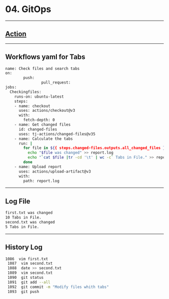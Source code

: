 # 04. GitOps

---
## [Action](https://github.com/kurlenka/demo/actions/runs/4341569842)
---

## Workflows yaml for Tabs

```bash
name: Check files and search tabs
on:
        push:
                pull_request:
jobs:
  Checkingfiles:
    runs-on: ubuntu-latest
    steps:
    - name: checkout
      uses: actions/checkout@v3
      with:
        fetch-depth: 0
    - name: Get changed files
      id: changed-files
      uses: tj-actions/changed-files@v35
    - name: Calculate the tabs
      run: |
        for file in ${{ steps.changed-files.outputs.all_changed_files }}; do
          echo "$file was changed" >> report.log 
          echo "`cat $file |tr -cd '\t' | wc -c` Tabs in File." >> report.log
        done
    - name: Upload report
      uses: actions/upload-artifact@v3
      with:
        path: report.log
```
---
## Log File
```bash
first.txt was changed
10 Tabs in File.
second.txt was changed
5 Tabs in File.
```
---
## History Log
```bash
1086  vim first.txt
 1087  vim second.txt
 1088  date >> second.txt
 1089  vim second.txt
 1090  git status
 1091  git add --all
 1092  git commit -m "Modify files whith tabs"
 1093  git push

```

